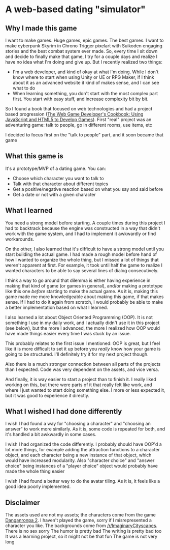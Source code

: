# A web-based dating "simulator"

## Why I made this game
I want to make games. Huge games, epic games. The best games. I want to make cyberpunk Skyrim in Chrono Trigger pixelart with Suikoden engaging stories and the best combat system ever made.
So, every time I sit down and decide to finally make that game, I try for a couple days and realize I have no idea what I'm doing and give up.
But I recently realized two things:
- I'm a web developer, and kind of okay at what I'm doing. While I don't know where to start when using Unity or UE or RPG Maker, if I think about it as an advanced website it kind of makes sense, and I can see what to do
- When learning something, you don't start with the most complex part first. You start with easy stuff, and increase complexity bit by bit.

So I found a book that focused on web technologies and had a project based progression ([The Web Game Developer's Cookbook: Using JavaScript and HTML5 to Develop Games](https://www.amazon.com/dp/B00C0OBZIU)). First "real" project was an adventuring game: talk to people, go in different rooms, use items, etc

I decided to focus first on the "talk to people" part, and it soon became that game

## What this game is
It's a prototype/MVP of a dating game. You can:

- Choose which character you want to talk to
- Talk with that character about different topics
- Get a positive/negative reaction based on what you say and said before
- Get a date or not with a given character

## What I learned

You need a strong model before starting. A couple times during this project I had to backtrack because the engine was constructed in a way that didn't work with the game system, and I had to implement it awkwardly or find workarounds.

On the other, I also learned that it's difficult to have a strong model until you start building the actual game. I had made a rough model before hand of how I wanted to organize the whole thing, but I missed a lot of things that weren't apparent at first. For example, it took until half the game to realize I wanted characters to be able to say several lines of dialog consecutively. 

I think a way to go around that dilemma is either having experience in making that kind of game (or games in general), and/or making a prototype like this one *before* starting to make the actual game. As it is, making this game made me more knowledgeable about making this game, if that makes sense. If I had to do it again from scratch, I would probably be able to make a better implementation based on what I learned.

I also learned a lot about Object Oriented Programming (OOP). It is not something I use in my daily work, and I actually didn't use it in this project (see below), but the more I advanced, the more I realized how OOP would have made things easier every time I was stuck by an issue.

This probably relates to the first issue I mentioned: OOP is great, but I feel like it is more difficult to set it up before you *really* know how your game is going to be structured. I'll definitely try it for my next project though.

Also there is a much stronger connection between all parts of the projects than I expected. Code was very dependent on the assets, and vice versa.

And finally, it is way easier to start a project than to finish it. I really liked working on this, but there were parts of it that really felt like work, and where I just wanted to start doing something else. I more or less expected it, but it was good to experience it directly.

## What I wished I had done differently

I wish I had found a way for "choosing a character" and "choosing an answer" to work more similarly. As it is, some code is repeated for both, and it's handled a bit awkwardly in some cases.

I wish I had organized the code differently. I probably should have OOP'd a lot more things, for example adding the attraction functions to a character object, and each character being a new instance of that object, which would have increased modularity. Also "character choice" and "answer choice" being instances of a "player choice" object would probably have made the whole thing easier

I wish I had found a better way to do the avatar tiling. As it is, it feels like a good idea poorly implemented.

## Disclaimer
The assets used are not my assets; the characters come from the game [Danganronpa 2](https://store.steampowered.com/app/413420/Danganronpa_2_Goodbye_Despair/). I haven't played the game, sorry if I misrepresented a character you like. The backgrounds come from [/r/ImaginaryCityscapes](https://www.reddit.com/r/ImaginaryCityscapes/).
There is no sex sorry
The humor is pretty bad
The writing is pretty bad too
It was a learning project, so it might not be that fun
The game is not very long
